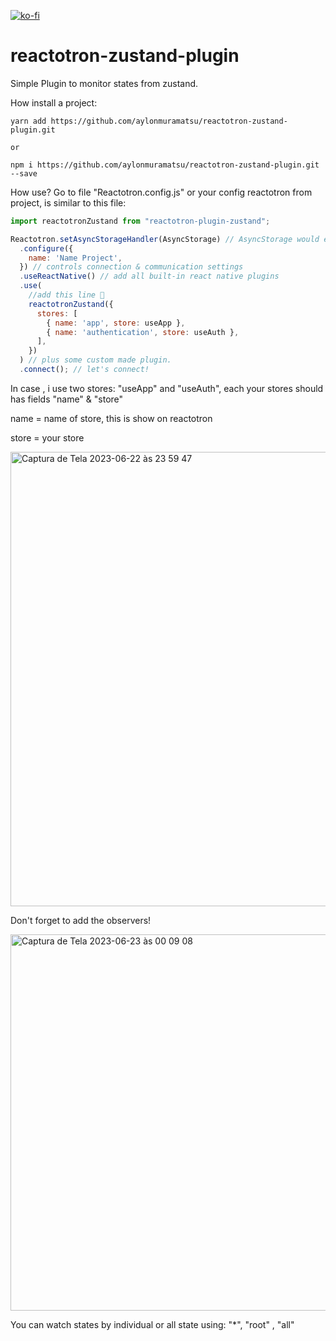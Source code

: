 [![ko-fi](https://ko-fi.com/img/githubbutton_sm.svg)](https://ko-fi.com/E1E5NS6KY)

# reactotron-zustand-plugin
Simple Plugin to monitor states from zustand.

How install a project:
```
yarn add https://github.com/aylonmuramatsu/reactotron-zustand-plugin.git

or

npm i https://github.com/aylonmuramatsu/reactotron-zustand-plugin.git --save
```


How use?
Go to file "Reactotron.config.js" or your config reactotron from project, is similar to this file:
```js
import reactotronZustand from "reactotron-plugin-zustand";

Reactotron.setAsyncStorageHandler(AsyncStorage) // AsyncStorage would either come from `react-native` or `@react-native-community/async-storage` depending on where you get it from
  .configure({
    name: 'Name Project',
  }) // controls connection & communication settings
  .useReactNative() // add all built-in react native plugins
  .use(
    //add this line 🙌
    reactotronZustand({
      stores: [
        { name: 'app', store: useApp },
        { name: 'authentication', store: useAuth },
      ],
    })
  ) // plus some custom made plugin.
  .connect(); // let's connect!
```

In case , i use two stores:  "useApp" and "useAuth", each your stores should has fields "name" & "store"

name = name of store, this is show on reactotron 

store = your store 

<img width="727" alt="Captura de Tela 2023-06-22 às 23 59 47" src="https://github.com/aylonmuramatsu/reactotron-zustand-plugin/assets/28609474/81e12c1f-4d33-4575-930a-14419aa508bf">


Don't forget to add the observers!

<img width="602" alt="Captura de Tela 2023-06-23 às 00 09 08" src="https://github.com/aylonmuramatsu/reactotron-zustand-plugin/assets/28609474/90228598-c881-4a77-aca3-23e1c6c47549">

You can watch states by individual or all state using:  "*", "root" , "all"
